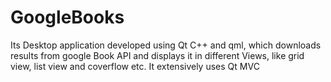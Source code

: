 # GoogleBooks

Its Desktop application developed using Qt C++ and qml, which downloads results from google Book API and displays it in different Views, like grid view, list view and coverflow etc.
It extensively uses Qt MVC 
